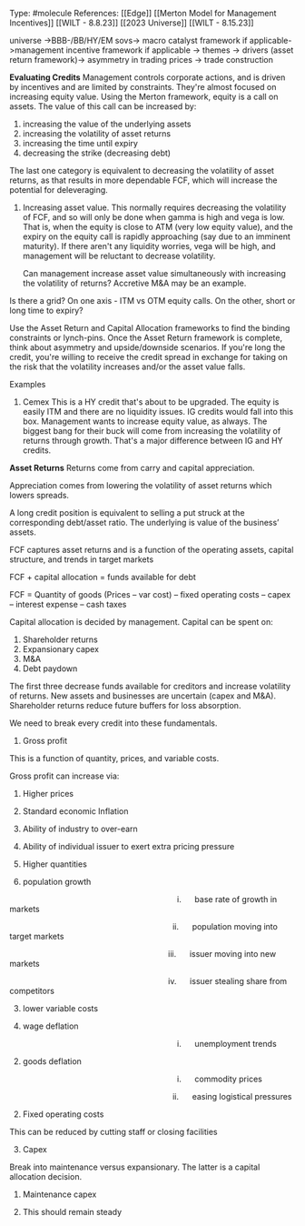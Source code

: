 Type: #molecule 
References: [[Edge]]
[[Merton Model for Management Incentives]]
[[WILT - 8.8.23]]
[[2023 Universe]]
[[WILT - 8.15.23]]


universe ->BBB-/BB/HY/EM sovs-> macro catalyst framework if applicable->management incentive framework if applicable -> themes -> drivers (asset return framework)-> asymmetry in trading prices -> trade construction

**Evaluating Credits**
Management controls corporate actions, and is driven by incentives and are limited by constraints. They're almost focused on increasing equity value. Using the Merton framework, equity is a call on assets. The value of this call can be increased by:
1) increasing the value of the underlying assets
2) increasing the volatility of asset returns
3) increasing the time until expiry
4) decreasing the strike (decreasing debt)

The last one category is equivalent to decreasing the volatility of asset returns, as that results in more dependable FCF, which will increase the potential for deleveraging. 

1) Increasing asset value. This normally requires decreasing the volatility of FCF, and so will only be done when gamma is high and vega is low. That is, when the equity is close to ATM (very low equity value), and the expiry on the equity call is rapidly approaching (say due to an imminent maturity). If there aren't any liquidity worries, vega will be high, and management will be reluctant to decrease volatility. 

	Can management increase asset value simultaneously with increasing the volatility of returns? Accretive M&A may be an example. 

Is there a grid? On one axis - ITM vs OTM equity calls. On the other, short or long time to expiry?


Use the Asset Return and Capital Allocation frameworks to find the binding constraints or lynch-pins. Once the Asset Return framework is complete, think about asymmetry and upside/downside scenarios. If you're long the credit, you're willing to receive the credit spread in exchange for taking on the risk that the volatility increases and/or the asset value falls. 

Examples
1) Cemex
This is a HY credit that's about to be upgraded. The equity is easily ITM and there are no liquidity issues. IG credits would fall into this box. Management wants to increase equity value, as always. The biggest bang for their buck will come from increasing the volatility of returns through growth. That's a major difference between IG and HY credits. 



**Asset Returns**
Returns come from carry and capital appreciation.

Appreciation comes from lowering the volatility of asset returns which lowers spreads.

A long credit position is equivalent to selling a put struck at the corresponding debt/asset ratio. The underlying is value of the business’ assets.

FCF captures asset returns and is a function of the operating assets, capital structure, and trends in target markets

FCF + capital allocation = funds available for debt

FCF = Quantity of goods (Prices – var cost) – fixed operating costs – capex – interest expense – cash taxes

Capital allocation is decided by management. Capital can be spent on:

1. Shareholder returns
2. Expansionary capex
3. M&A
4. Debt paydown

The first three decrease funds available for creditors and increase volatility of returns. New assets and businesses are uncertain (capex and M&A). Shareholder returns reduce future buffers for loss absorption.

We need to break every credit into these fundamentals.

1. Gross profit

This is a function of quantity, prices, and variable costs.

Gross profit can increase via:

1. Higher prices

1. Standard economic Inflation
2. Ability of industry to over-earn
3. Ability of individual issuer to exert extra pricing pressure

3. Higher quantities

1. population growth

                                                                           i.      base rate of growth in markets

                                                                         ii.      population moving into target markets

                                                                       iii.      issuer moving into new markets

                                                                       iv.      issuer stealing share from competitors

3. lower variable costs

1. wage deflation

                                                                           i.      unemployment trends

2. goods deflation

                                                                           i.      commodity prices

                                                                         ii.      easing logistical pressures

2. Fixed operating costs

This can be reduced by cutting staff or closing facilities

3. Capex

Break into maintenance versus expansionary. The latter is a capital allocation decision.

1. Maintenance capex

1. This should remain steady
